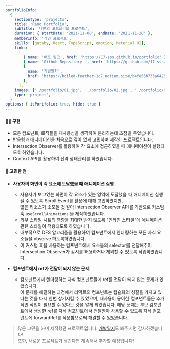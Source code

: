 ```yaml
---
portfolioInfo:
  {
    sectionType: 'projects',
    title: 'Rano Portfolio',
    subTitle: '나만의 포트폴리오 프로젝트',
    duration: { startDate: '2021-11-08', endDate: '2021-11-20' },
    memberInfo: '개인 프로젝트',
    skills: [gatsby, React, TypeScript, emotion, Material UI],
    links:
      [
        { name: '배포 링크', href: 'https://17-sss.github.io/portfolio' },
        { name: 'Github Repository ', href: 'https://github.com/17-sss/blog_portfolio-workspace' },
        {
          name: '개발일지',
          href: 'https://boiled-feather-1c7.notion.site/b4fe56b733a64255aba72d3cce8defab?v=044c094f5c9f4bf1a8fa66248cf3e095',
        },
      ],
    images: ['./portfolio/01.jpg', './portfolio/02.jpg', './portfolio/03.jpg', './portfolio/04.jpg'],
    type: 'project',
  }
options: { isPortfolio: true, hide: true }
---
```


#### 🧚🏻 구현

- 모든 컴포넌트, 로직들을 재사용성을 생각하여 분리하는데 초점을 두었습니다.
- 반응형과 애니메이션을 처음으로 깊이 있게 고민하며 제작한 프로젝트입니다.
- Intersection Observer를 활용하여 각 요소에 접근하였을 때 애니메이션이 실행되도록 하였습니다.
- Context API를 활용하여 전역 상태관리를 하였습니다.

#### 🤔 고민한 점

- **사용자의 화면이 각 요소에 도달했을 때 애니메이션 실행**
  - 사용자가 보고있는 화면이 각 요소가 있는 영역에 도달했을 때 애니메이션 실행 될 수 있도록 Scroll Event를 활용에 대해 고민하였지만,  
    많은 리소스가 소모될 것 같아 Intersection Observer API를 기반으로 커스텀훅 `useScrollAnimations` 을 제작하였습니다.
  - 외부 스타일 시트의 영향을 최대한 받지 않도록 "인라인 스타일"에 애니메이션 관련 스타일이 적용되도록 하였습니다.
  - 내부적으로 DFS 알고리즘을 활용하여 컴포넌트에서 렌더링하는 모든 자식 요소들을 observe 하도록하였습니다.
  - 이 커스텀 훅을 사용하는 컴포넌트에서 요소들의 selector를 전달해주어 Intersection Observer가 감시를 허용하거나 제외할 수 있도록 작업하였습니다.

- **컴포넌트에서 ref가 전달이 되지 않는 문제**
  - 컴포넌트에서 렌더링하는 자식 컴포넌트들에 ref를 전달이 되지 않는 문제가 있었습니다.  
    이 문제를 해결하는 과정에서 리액트의 컴포넌트는 캡슐화의 성질을 가지고 있다는 것을 다시 한번 상기시킬 수 있었으며, 재사용이 용이한 컴포넌트들은 추가적인 작업이 필요할 수 있다는 것을 알게 되었습니다. 해당 문제는 부모 컴포넌트에서 생성한 ref를 자식 컴포넌트에서 전달받아 사용할 수 있도록 자식 컴포넌트에 forwardRef를 적용함으로써 해결할 수 있었습니다.

> 많은 고민을 하며 제작했던 프로젝트입니다. [개발일지](https://boiled-feather-1c7.notion.site/b4fe56b733a64255aba72d3cce8defab?v=044c094f5c9f4bf1a8fa66248cf3e095)도 봐주시면 감사하겠습니다!  
> 또한, 새로운 프로젝트가 생긴다면 계속해서 추가할 예정입니다!

<!-- 고민했던 건데 쓰기가 좀 그래.. -->

<!--
- **material-ui를 사용하여 배포 시 렌더링이 되지 않는 문제**
  - 해당 문제를 해결하기 위해 gatsby의 material-ui 관련 플러그인을 설치했으나 해결이 되지 않았습니다.
    제가 사용하는 gatsby의 버전 (4버전)과 호환되지 않아 적용할 수 없었습니다.
    이 문제를 해결하기 위해 —force 명령을 사용하여 해결하였으며, 현 버전과 호환되는 플러그인이 나온다면 수정할 예정입니다.
-->
